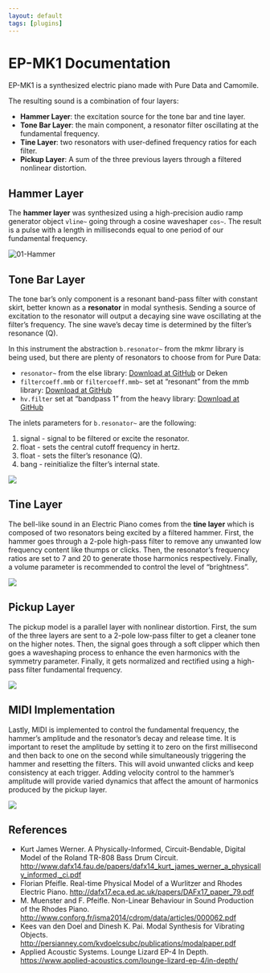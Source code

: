 ```yaml
---
layout: default
tags: [plugins]
---
```

# EP-MK1 Documentation

EP-MK1 is a synthesized electric piano made with Pure Data and Camomile.

The resulting sound is a combination of four layers:
- **Hammer Layer**: the excitation source for the tone bar and tine layer.
- **Tone Bar Layer**: the main component, a resonator filter oscillating at the fundamental frequency.
- **Tine Layer**: two resonators with user-defined frequency ratios for each filter.
- **Pickup Layer**: A sum of the three previous layers through a filtered nonlinear distortion.

## Hammer Layer

The **hammer layer** was synthesized using a high-precision audio ramp generator object `vline~` going through a cosine waveshaper `cos~`. The result is a pulse with a length in milliseconds equal to one period of our fundamental frequency.

![01-Hammer](https://raw.githubusercontent.com/MikeMorenoAudio/EP-MK1/master/tutorial/images/01-Hammer.png)

## Tone Bar Layer

The tone bar’s only component is a resonant band-pass filter with constant skirt, better known as a **resonator** in modal synthesis. Sending a source of excitation to the resonator will output a decaying sine wave oscillating at the filter’s frequency. The sine wave’s  decay time is determined by the filter’s resonance (Q).

In this instrument the abstraction `b.resonator~` from the mkmr library is being used, but there are plenty of resonators to choose from for Pure Data:
- `resonator~` from the else library: [Download at GitHub](https://github.com/porres/pd-else/releases) or Deken
- `filtercoeff.mmb` or `filtercoeff.mmb~` set at “resonant” from the mmb library: [Download at GitHub](https://github.com/dotmmb/mmb)
- `hv.filter` set at “bandpass 1” from the heavy library: [Download at GitHub](https://github.com/enzienaudio/heavylib)

The inlets parameters for `b.resonator~` are the following:
1. signal - signal to be filtered or excite the resonator.
2. float - sets the central cutoff frequency in hertz.
3. float - sets the filter’s resonance (Q).
4. bang - reinitialize the filter’s internal state.

![](https://raw.githubusercontent.com/MikeMorenoAudio/EP-MK1/master/tutorial/images/02-Tone_Bar.png)

## Tine Layer

The bell-like sound in an Electric Piano comes from the **tine layer** which is composed of two resonators being excited by a filtered hammer. First, the hammer goes through a 2-pole high-pass filter to remove any unwanted low frequency content like thumps or clicks. Then, the resonator’s frequency ratios are set to 7 and 20 to generate those harmonics respectively. Finally, a volume parameter is recommended to control the level of “brightness”.

![](https://raw.githubusercontent.com/MikeMorenoAudio/EP-MK1/master/tutorial/images/03-Tine_Layer.png)

## Pickup Layer

The pickup model is a parallel layer with nonlinear distortion. First, the sum of the three layers are sent to a 2-pole low-pass filter to get a cleaner tone on the higher notes. Then, the signal goes through a soft clipper which then goes a waveshaping process to enhance the even harmonics with the symmetry parameter. Finally, it gets normalized and rectified using a high-pass filter fundamental frequency.

![](https://raw.githubusercontent.com/MikeMorenoAudio/EP-MK1/master/tutorial/images/04-Pickup_Layer.png)

## MIDI Implementation

Lastly, MIDI is implemented to control the fundamental frequency, the hammer’s amplitude and the resonator’s decay and release time. It is important to reset the amplitude by setting it to zero on the first millisecond and then back to one on the second while simultaneously triggering the hammer and resetting the filters. This will avoid unwanted clicks and keep consistency at each trigger. Adding velocity control to the hammer’s amplitude will provide varied dynamics that affect the amount of harmonics produced by the pickup layer.

![](https://raw.githubusercontent.com/MikeMorenoAudio/EP-MK1/master/tutorial/images/05-MIDI-Implementation.png)

## References

* Kurt James Werner. A Physically-Informed, Circuit-Bendable, Digital Model of the Roland TR-808 Bass Drum Circuit.
http://www.dafx14.fau.de/papers/dafx14_kurt_james_werner_a_physically_informed,_ci.pdf
* Florian Pfeifle. Real-time Physical Model of a Wurlitzer and Rhodes Electric Piano.
http://dafx17.eca.ed.ac.uk/papers/DAFx17_paper_79.pdf
* M. Muenster and F. Pfeifle. Non-Linear Behaviour in Sound Production of the Rhodes Piano.
http://www.conforg.fr/isma2014/cdrom/data/articles/000062.pdf
* Kees van den Doel and Dinesh K. Pai. Modal Synthesis for Vibrating Objects.
http://persianney.com/kvdoelcsubc/publications/modalpaper.pdf
* Applied Acoustic Systems. Lounge Lizard EP-4 In Depth.
https://www.applied-acoustics.com/lounge-lizard-ep-4/in-depth/
